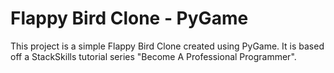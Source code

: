 # Flappy Bird Clone - PyGame

This project is a simple Flappy Bird Clone created using PyGame.
It is based off a StackSkills tutorial series "Become A Professional Programmer".
